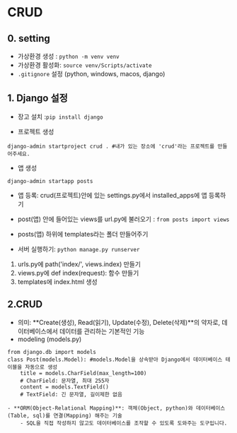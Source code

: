 # CRUD

## 0. setting
- 가상환경 생성 : `python -m venv venv`
- 가상환경 활성화: `source venv/Scripts/activate`
- `.gitignore` 설정 (python, windows, macos, django)

## 1. Django 설정
- 장고 설치 :`pip install django`

- 프로젝트 생성
```shell
django-admin startproject crud . #내가 있는 장소에 'crud'라는 프로젝트를 만들어주세요.
```
- 앱 생성
```shell
django-admin startapp posts
```

- 앱 등록: crud(프로젝트)안에 있는 settings.py에서 installed_apps에 앱 등록하기

- post(앱) 안에 들어있는 views를 url.py에 불러오기 : `from posts import views`

- posts(앱) 하위에 templates라는 폴더 만들어주기

- 서버 실행하기: `python manage.py runserver`

1. urls.py에 path('index/', views.index) 만들기
2. views.py에 def index(request): 함수 만들기
3. templates에 index.html 생성

## 2.CRUD
- 의미: **Create(생성), Read(읽기), Update(수정), Delete(삭제)**의 약자로, 데이터베이스에서 데이터를 관리하는 기본적인 기능
- modeling (models.py)
```shell
from django.db import models
class Post(models.Model): #models.Model을 상속받아 Django에서 데이터베이스 테이블을 자동으로 생성
    title = models.CharField(max_length=100) 
    # CharField: 문자열, 최대 255자
    content = models.TextField()
    # TextField: 긴 문자열, 길이제한 없음
```

    - **ORM(Object-Relational Mapping)**: 객체(Object, python)와 데이터베이스(Table, sql)를 연결(Mapping) 해주는 기술
        - SQL을 직접 작성하지 않고도 데이터베이스를 조작할 수 있도록 도와주는 도구입니다.